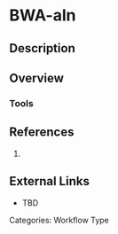 # BWA-aln #
## Description ##
## Overview ##
### Tools ###
## References ##
1.

## External Links ##
* TBD

Categories: Workflow Type
